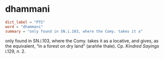 # dhammani

``` toml
dict_label = "PTS"
word = "dhammani"
summary = "only found in SN.i.103, where the Comy. takes it a"
```

only found in SN.i.103, where the Comy. takes it as a locative, and gives, as the equivalent, “in a forest on dry land” (araññe thale). Cp. *Kindred Sayings* i.129, *n.* 2.

